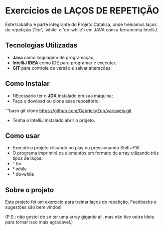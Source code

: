 # Exercícios de LAÇOS DE REPETIÇÃO

Este trabalho é parte integrante do Projeto Catalisa, onde treinamos laços de repetição ('for', 'while' e 'do-while') em JAVA com a ferramenta IntelliJ.

## Tecnologias Utilizadas

- **Java** como linguagem de programação;
- **IntelliJ IDEA** como IDE para programar e executar;
- **GIT** para controle de versão e salvar alterações;

## Como Instalar

- NEcessário ter o **JDK** instalado em sua máquina;
- Faça o dowload ou clone esse repositório:

'''bash
git clone <https://github.com/GabriellyZup/variaveis.git>

- Tenha o IntelliJ instalado abrir o projeto.

## Como usar

- Execute o projeto clicando no play ou pressionando Shift+F10
- O programa imprimirá os elementos em formato de array utlizando três tipos de laços:
-    ° for
-    ° while
-    ° do-while

## Sobre o projeto
Este projeto foi um exercício para treinar laços de repetição. 
Feedbacks e sugestões são bem vindos! 

(P.S.: não gostei de só ter uma array gigante ali, mas não tive outra ideia para tornar isso mais agradável.)


    

